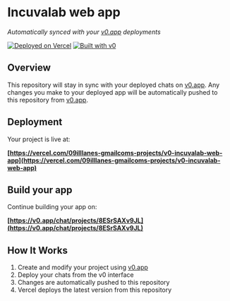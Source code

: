 # Incuvalab web app

*Automatically synced with your [v0.app](https://v0.app) deployments*

[![Deployed on Vercel](https://img.shields.io/badge/Deployed%20on-Vercel-black?style=for-the-badge&logo=vercel)](https://vercel.com/09illlanes-gmailcoms-projects/v0-incuvalab-web-app)
[![Built with v0](https://img.shields.io/badge/Built%20with-v0.app-black?style=for-the-badge)](https://v0.app/chat/projects/8ESrSAXv9JL)

## Overview

This repository will stay in sync with your deployed chats on [v0.app](https://v0.app).
Any changes you make to your deployed app will be automatically pushed to this repository from [v0.app](https://v0.app).

## Deployment

Your project is live at:

**[https://vercel.com/09illlanes-gmailcoms-projects/v0-incuvalab-web-app](https://vercel.com/09illlanes-gmailcoms-projects/v0-incuvalab-web-app)**

## Build your app

Continue building your app on:

**[https://v0.app/chat/projects/8ESrSAXv9JL](https://v0.app/chat/projects/8ESrSAXv9JL)**

## How It Works

1. Create and modify your project using [v0.app](https://v0.app)
2. Deploy your chats from the v0 interface
3. Changes are automatically pushed to this repository
4. Vercel deploys the latest version from this repository